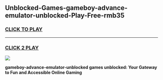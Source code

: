 
## Unblocked-Games-gameboy-advance-emulator-unblocked-Play-Free-rmb35
<h3>
<a href="https://premium76.site?title=gameboy-advance-emulator-unblocked&ref=12A">CLICK TO PLAY</a></h3>
<hr>

<h3>
<a href="https://premium76.site?title=gameboy-advance-emulator-unblocked&ref=12A">CLICK 2 PLAY</a>
  
</h3>

<a href="https://premium76.site?title=gameboy-advance-emulator-unblocked&ref=12A"><img src="https://clearcache.store/games.png"></a>


**gameboy-advance-emulator-unblocked games unblocked: Your Gateway to Fun and Accessible Online Gaming**
